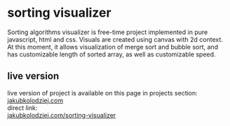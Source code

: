 # sorting visualizer
Sorting algorithms visualizer is free-time project implemented in pure javascript, html and css. Visuals are created using canvas with 2d context. At this moment, it allows visualization of merge sort and bubble sort, and has customizable length of sorted array, as well as customizable speed.  

## live version
live version of project is available on this page in projects section:\
[jakubkolodziej.com](jakubkolodziej.com 'homepage')\
direct link:\
[jakubkolodziej.com/sorting-visualizer](jakubkolodziej.com/sorting-visualizer 'direct project link')
